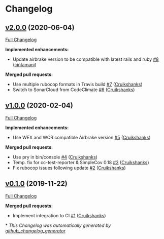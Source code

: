 # Changelog

## [v2.0.0](https://github.com/defra/defra-ruby-alert/tree/v2.0.0) (2020-06-04)

[Full Changelog](https://github.com/defra/defra-ruby-alert/compare/v1.0.0...v2.0.0)

**Implemented enhancements:**

- Update airbrake version to be compatible with latest rails and ruby [\#8](https://github.com/DEFRA/defra-ruby-alert/pull/8) ([cintamani](https://github.com/cintamani))

**Merged pull requests:**

- Use multiple rubocop formats in Travis build [\#7](https://github.com/DEFRA/defra-ruby-alert/pull/7) ([Cruikshanks](https://github.com/Cruikshanks))
- Switch to SonarCloud from CodeClimate [\#6](https://github.com/DEFRA/defra-ruby-alert/pull/6) ([Cruikshanks](https://github.com/Cruikshanks))

## [v1.0.0](https://github.com/defra/defra-ruby-alert/tree/v1.0.0) (2020-02-04)

[Full Changelog](https://github.com/defra/defra-ruby-alert/compare/v0.1.0...v1.0.0)

**Implemented enhancements:**

- Use WEX and WCR compatible Airbrake version [\#5](https://github.com/DEFRA/defra-ruby-alert/pull/5) ([Cruikshanks](https://github.com/Cruikshanks))

**Merged pull requests:**

- Use pry in bin/console [\#4](https://github.com/DEFRA/defra-ruby-alert/pull/4) ([Cruikshanks](https://github.com/Cruikshanks))
- Temp. fix for cc-test-reporter & SimpleCov 0.18 [\#3](https://github.com/DEFRA/defra-ruby-alert/pull/3) ([Cruikshanks](https://github.com/Cruikshanks))
- Fix rubocop issues following update [\#2](https://github.com/DEFRA/defra-ruby-alert/pull/2) ([Cruikshanks](https://github.com/Cruikshanks))

## [v0.1.0](https://github.com/defra/defra-ruby-alert/tree/v0.1.0) (2019-11-22)

[Full Changelog](https://github.com/defra/defra-ruby-alert/compare/5aad30f880140fa7e2518822b5f536424de4f42c...v0.1.0)

**Merged pull requests:**

- Implement integration to CI [\#1](https://github.com/DEFRA/defra-ruby-alert/pull/1) ([Cruikshanks](https://github.com/Cruikshanks))



\* *This Changelog was automatically generated by [github_changelog_generator](https://github.com/github-changelog-generator/github-changelog-generator)*
